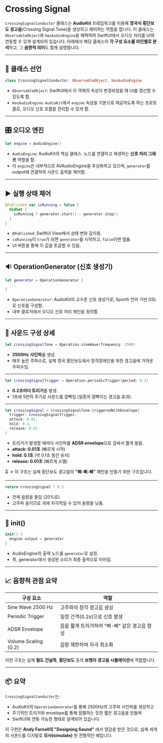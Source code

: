 # Crossing Signal

`CrossingSignalConductor` 클래스는 **AudioKit** 프레임워크를 이용해 **영국식 횡단보도 경고음**(Crossing Signal Tone)을 생성하고 제어하는 역할을 합니다. 이 클래스는 `ObservableObject`와 `HasAudioEngine`을 채택하여 SwiftUI에서 오디오 처리를 UI와 연동할 수 있게 설계되어 있습니다. 아래에서 해당 클래스의 **각 구성 요소를 라인별로 분석**하고, 그 **음향적 의미**도 함께 설명합니다.

---

## 🔧 클래스 선언

```swift
class CrossingSignalConductor: ObservableObject, HasAudioEngine
```

* `ObservableObject`: SwiftUI에서 이 객체의 속성이 변경되었을 때 UI를 갱신할 수 있도록 함.
* `HasAudioEngine`: `AudioKit`에서 `engine` 속성을 기본으로 제공하도록 하는 프로토콜로, 오디오 신호 흐름을 관리할 수 있게 함.

---

## 🎛 오디오 엔진

```swift
let engine = AudioEngine()
```

* `AudioEngine`: AudioKit의 핵심 클래스. 노드를 연결하고 재생하는 **신호 처리 그래프** 역할을 함.
* 이 `engine`은 내부적으로 AVAudioEngine을 추상화하고 있으며, `generator`를 output에 연결하여 사운드 출력을 제어함.

---

## ▶️ 실행 상태 제어

```swift
@Published var isRunning = false {
  didSet {
    isRunning ? generator.start() : generator.stop()
  }
}
```

* `@Published`: SwiftUI View에서 상태 변화 감지용.
* `isRunning`이 `true`가 되면 `generator`를 시작하고, `false`이면 멈춤.
* UI 버튼을 통해 이 값을 토글할 수 있음.

---

## 🔉 OperationGenerator (신호 생성기)

```swift
let generator = OperationGenerator {
  ...
}
```

* `OperationGenerator`: AudioKit의 고수준 신호 생성기로, Sporth 언어 기반 DSL로 신호를 구성함.
* 내부 클로저에서 오디오 신호 처리 체인을 정의함.

---

## 📡 사운드 구성 상세

```swift
let crossingSignalTone = Operation.sineWave(frequency: 2500)
```

* **2500Hz 사인파**를 생성.
* 매우 높은 주파수로, 실제 영국 횡단보도에서 청각장애인을 위한 경고음에 가까운 주파수임.

---

```swift
let crossingSignalTrigger = Operation.periodicTrigger(period: 0.2)
```

* **0.2초마다 트리거**를 발생.
* 1초에 5번의 주기로 사운드를 깜빡임 (일종의 깜빡이는 경고음 효과).

---

```swift
let crossingSignal = crossingSignalTone.triggeredWithEnvelope(
  trigger: crossingSignalTrigger,
  attack: 0.01,
  hold: 0.1,
  release: 0.01
)
```

* 트리거가 발생할 때마다 사인파를 **ADSR envelope**으로 감싸서 짧게 발음.
* **attack: 0.01초** (빠르게 시작)
* **hold: 0.1초** (약 0.1초 동안 유지)
* **release: 0.01초** (빠르게 소멸)

⏳ → 이 구조는 실제 횡단보도 경고음의 **"삐-삐-삐"** 패턴을 만들기 위한 구조입니다.

---

```swift
return crossingSignal * 0.2
```

* 전체 음량을 줄임 (20%로).
* 고주파 음이므로 귀에 자극적일 수 있어 음량을 낮춤.

---

## 🔌 init()

```swift
init() {
  engine.output = generator
}
```

* AudioEngine의 출력 노드를 `generator`로 설정.
* 즉, generator에서 생성된 소리가 최종 출력으로 이어짐.

---

## 📈 음향적 관점 요약

| 구성 요소                | 역할                          |
| -------------------- | --------------------------- |
| Sine Wave 2500 Hz    | 고주파의 청각 경고음 생성              |
| Periodic Trigger     | 일정 간격(0.2s)으로 신호 발생         |
| ADSR Envelope        | 음을 짧게 트리거하여 "삐-삐" 같은 경고음 형성 |
| Volume Scaling (0.2) | 음량 제한하여 자극 최소화              |

이런 구조는 실제 **철도 건널목**, **횡단보도** 등의 **보행자 경고음 시뮬레이션**에 적합합니다.

---

## 📦 요약

`CrossingSignalConductor`는:

* AudioKit의 `OperationGenerator`를 통해 2500Hz의 고주파 사인파를 생성하고
* 주기적인 트리거와 envelope를 통해 점멸하는 듯한 짧은 경고음을 만들며
* SwiftUI와 연동 가능한 형태로 설계되어 있습니다.

이 구현은 **Andy Farnell의 "Designing Sound"** 에서 영감을 받은 것으로, 실제 세계의 사운드를 디지털로 **모사(simulate)** 한 전형적인 예입니다.
